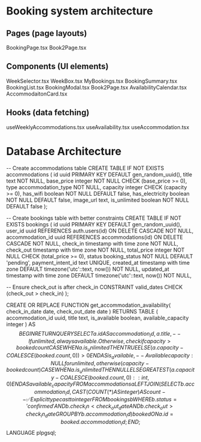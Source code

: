 # Booking system architecture

## Pages (page layouts)

BookingPage.tsx
Book2Page.tsx

## Components (UI elements)

WeekSelector.tsx
WeekBox.tsx
MyBookings.tsx
BookingSummary.tsx
BookingList.tsx
BookingModal.tsx
Book2Page.tsx
AvailabilityCalendar.tsx
AccommodaitonCard.tsx

## Hooks (data fetching)

useWeeklyAccommodations.tsx
useAvailability.tsx
useAccommodation.tsx

# Database Architecture  

-- Create accommodations table
CREATE TABLE IF NOT EXISTS accommodations (
  id uuid PRIMARY KEY DEFAULT gen_random_uuid(),
  title text NOT NULL,
  base_price integer NOT NULL CHECK (base_price >= 0),
  type accommodation_type NOT NULL,
  capacity integer CHECK (capacity >= 0),
  has_wifi boolean NOT NULL DEFAULT false,
  has_electricity boolean NOT NULL DEFAULT false,
  image_url text,
  is_unlimited boolean NOT NULL DEFAULT false
 );

-- Create bookings table with better constraints
CREATE TABLE IF NOT EXISTS bookings (
  id uuid PRIMARY KEY DEFAULT gen_random_uuid(),
  user_id uuid REFERENCES auth.users(id) ON DELETE CASCADE NOT NULL,
  accommodation_id uuid REFERENCES accommodations(id) ON DELETE CASCADE NOT NULL,
  check_in timestamp with time zone NOT NULL,
  check_out timestamp with time zone NOT NULL,
  total_price integer NOT NULL CHECK (total_price >= 0),
  status booking_status NOT NULL DEFAULT 'pending',
  payment_intent_id text UNIQUE,
  created_at timestamp with time zone DEFAULT timezone('utc'::text, now()) NOT NULL,
  updated_at timestamp with time zone DEFAULT timezone('utc'::text, now()) NOT NULL,
  
  -- Ensure check_out is after check_in
  CONSTRAINT valid_dates CHECK (check_out > check_in)
);

CREATE OR REPLACE FUNCTION get_accommodation_availability(
    check_in_date date,
    check_out_date date
) RETURNS TABLE (
    accommodation_id uuid,
    title text,
    is_available boolean,
    available_capacity integer
) AS $$
BEGIN
    RETURN QUERY 
    SELECT 
        a.id AS accommodation_id,
        a.title,
        -- If unlimited, always available. Otherwise, check if capacity > booked count
        CASE 
            WHEN a.is_unlimited THEN TRUE 
            ELSE (a.capacity - COALESCE(booked.count, 0)) > 0
        END AS is_available,
        -- Available capacity: NULL for unlimited, otherwise (capacity - booked count)
        CASE 
            WHEN a.is_unlimited THEN NULL 
            ELSE GREATEST(a.capacity - COALESCE(booked.count, 0)::int, 0)
        END AS available_capacity
    FROM accommodations a
    LEFT JOIN (
        SELECT 
            b.accommodation_id, 
            CAST(COUNT(*) AS integer) AS count  -- ✅ Explicit type cast to integer
        FROM bookings b
        WHERE b.status = 'confirmed'
        AND b.check_in < check_out_date 
        AND b.check_out > check_in_date
        GROUP BY b.accommodation_id
    ) booked ON a.id = booked.accommodation_id;
END;
$$ LANGUAGE plpgsql;